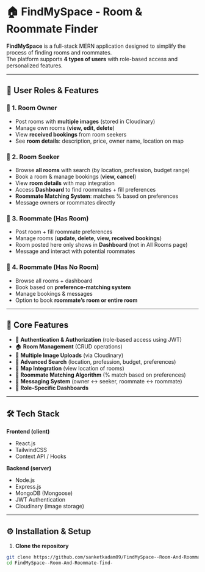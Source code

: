# 🏠 FindMySpace - Room & Roommate Finder

**FindMySpace** is a full-stack MERN application designed to simplify the process of finding rooms and roommates.  
The platform supports **4 types of users** with role-based access and personalized features.

---

## 👥 User Roles & Features

### 🔹 1. Room Owner
- Post rooms with **multiple images** (stored in Cloudinary)
- Manage own rooms (**view, edit, delete**)
- View **received bookings** from room seekers
- See **room details**: description, price, owner name, location on map

### 🔹 2. Room Seeker
- Browse **all rooms** with search (by location, profession, budget range)
- Book a room & manage bookings (**view, cancel**)
- View **room details** with map integration
- Access **Dashboard** to find roommates + fill preferences
- **Roommate Matching System**: matches % based on preferences
- Message owners or roommates directly

### 🔹 3. Roommate (Has Room)
- Post room + fill roommate preferences
- Manage rooms (**update, delete, view, received bookings**)
- Room posted here only shows in **Dashboard** (not in All Rooms page)
- Message and interact with potential roommates

### 🔹 4. Roommate (Has No Room)
- Browse all rooms + dashboard
- Book based on **preference-matching system**
- Manage bookings & messages
- Option to book **roommate’s room or entire room**

---

## 🚀 Core Features
- 🔐 **Authentication & Authorization** (role-based access using JWT)
- 🏠 **Room Management** (CRUD operations)
- 📸 **Multiple Image Uploads** (via Cloudinary)
- 🔎 **Advanced Search** (location, profession, budget, preferences)
- 📍 **Map Integration** (view location of rooms)
- 🤝 **Roommate Matching Algorithm** (% match based on preferences)
- 💬 **Messaging System** (owner ↔ seeker, roommate ↔ roommate)
- 📂 **Role-Specific Dashboards**

---

## 🛠️ Tech Stack
**Frontend (client)**  
- React.js  
- TailwindCSS  
- Context API / Hooks  

**Backend (server)**  
- Node.js  
- Express.js  
- MongoDB (Mongoose)  
- JWT Authentication  
- Cloudinary (image storage)  

---

## ⚙️ Installation & Setup

1. **Clone the repository**
```bash
git clone https://github.com/sanketkadam09/FindMySpace--Room-And-Roommate-find-.git
cd FindMySpace--Room-And-Roommate-find-
